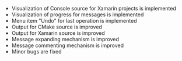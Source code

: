 - Visualization of Console source for Xamarin projects is implemented
- Visualization of progress for messages is implemented
- Menu item "Undo" for last operation is implemented
- Output for CMake source is improved
- Output for Xamarin source is improved
- Message expanding mechanism is improved
- Message commenting mechanism is improved
- Minor bugs are fixed